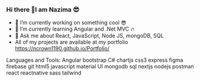 ### Hi there 👋I am Nazima 😎

- 🔭 I’m currently working on something cool 😎
- 🌱 I’m currently learning Angular and .Net MVC 🔥
- 💬 Ask me about React, JavaScript, Node JS, mongoDB, SQL
- All of my projects are available at my portfolio https://ncrown1190.github.io/Portfolio/

Languages and Tools:
Angular bootstrap C# chartjs css3 express figma firebase git html5 javascript material UI mongodb sql nextjs nodejs postman react reactnative sass tailwind 
<!--
**ncrown1190/ncrown1190** is a ✨ _special_ ✨ repository because its `README.md` (this file) appears on your GitHub profile.

https://camo.githubusercontent.com/f14fc68987de11ed6f0cf7abaa45cdcd34b97ce779cb88028796ecb66a21371d/68747470733a2f2f6769746875622d726561646d652d73746174732e76657263656c2e6170702f6170692f746f702d6c616e67733f757365726e616d653d636f6465726b68616c6964652673686f775f69636f6e733d74727565266c6f63616c653d656e266c61796f75743d636f6d70616374

Here are some ideas to get you started:

- 🌱 I’m currently learning ...
- 👯 I’m looking to collaborate on ...
- 🤔 I’m looking for help with ...
- 💬 Ask me about ...
- 📫 How to reach me: ...
- 😄 Pronouns: ...
- ⚡ Fun fact: ...
-->

